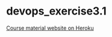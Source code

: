 # devops_exercise3.1


[Course material website on Heroku](https://devops-exercise3-1.herokuapp.com/)
